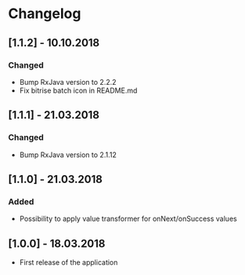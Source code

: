# Changelog

## [1.1.2] - 10.10.2018

### Changed

- Bump RxJava version to 2.2.2
- Fix bitrise batch icon in README.md

## [1.1.1] - 21.03.2018

### Changed

- Bump RxJava version to 2.1.12

## [1.1.0] - 21.03.2018

### Added

- Possibility to apply value transformer for onNext/onSuccess values

## [1.0.0] - 18.03.2018

- First release of the application
